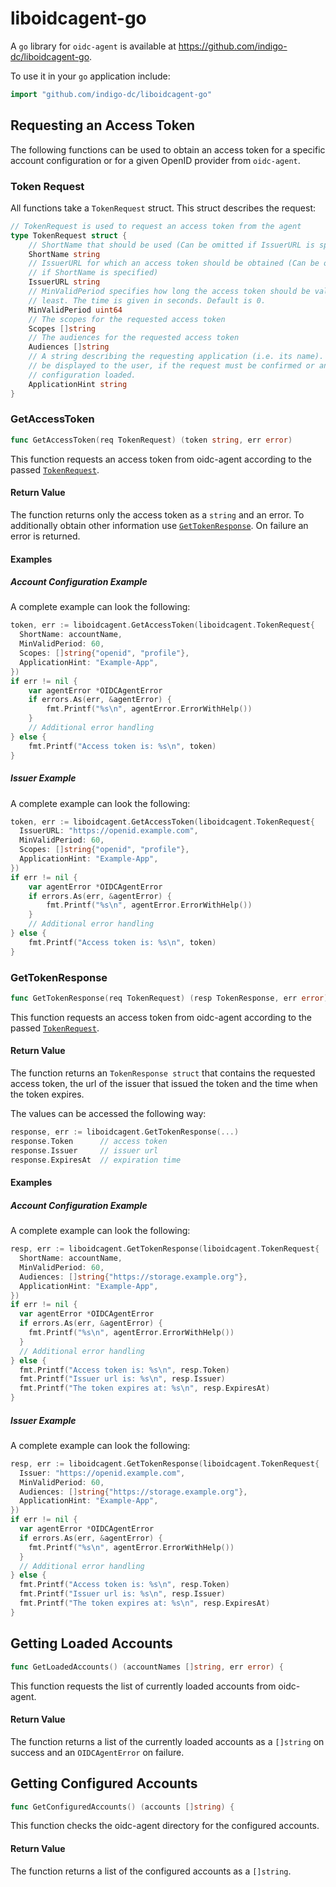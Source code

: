 # liboidcagent-go

A `go` library for `oidc-agent` is available at
https://github.com/indigo-dc/liboidcagent-go.

To use it in your `go` application include:

```go
import "github.com/indigo-dc/liboidcagent-go"
```

## Requesting an Access Token

The following functions can be used to obtain an access token for a specific account configuration or for a given OpenID
provider from `oidc-agent`.

### Token Request

All functions take a `TokenRequest` struct. This struct describes the request:

```go
// TokenRequest is used to request an access token from the agent
type TokenRequest struct {
	// ShortName that should be used (Can be omitted if IssuerURL is specified)
	ShortName string
	// IssuerURL for which an access token should be obtained (Can be omitted
	// if ShortName is specified)
	IssuerURL string
	// MinValidPeriod specifies how long the access token should be valid at
	// least. The time is given in seconds. Default is 0.
	MinValidPeriod uint64
	// The scopes for the requested access token
	Scopes []string
	// The audiences for the requested access token
	Audiences []string
	// A string describing the requesting application (i.e. its name). It might
	// be displayed to the user, if the request must be confirmed or an account
	// configuration loaded.
	ApplicationHint string
}
```

### GetAccessToken

```go
func GetAccessToken(req TokenRequest) (token string, err error)
```

This function requests an access token from oidc-agent according to the passed
[`TokenRequest`](#token-request).

#### Return Value

The function returns only the access token as a `string` and an error. To additionally obtain other information
use [`GetTokenResponse`](#gettokenresponse). On failure an error is returned.

#### Examples

##### Account Configuration Example

A complete example can look the following:

```go
token, err := liboidcagent.GetAccessToken(liboidcagent.TokenRequest{
  ShortName: accountName,
  MinValidPeriod: 60,
  Scopes: []string{"openid", "profile"},
  ApplicationHint: "Example-App",
})
if err != nil {
    var agentError *OIDCAgentError
    if errors.As(err, &agentError) {
        fmt.Printf("%s\n", agentError.ErrorWithHelp())
    }
    // Additional error handling
} else {
    fmt.Printf("Access token is: %s\n", token)
}
```

##### Issuer Example

A complete example can look the following:

```go
token, err := liboidcagent.GetAccessToken(liboidcagent.TokenRequest{
  IssuerURL: "https://openid.example.com",
  MinValidPeriod: 60,
  Scopes: []string{"openid", "profile"},
  ApplicationHint: "Example-App",
})
if err != nil {
    var agentError *OIDCAgentError
    if errors.As(err, &agentError) {
        fmt.Printf("%s\n", agentError.ErrorWithHelp())
    }
    // Additional error handling
} else {
    fmt.Printf("Access token is: %s\n", token)
}
```

### GetTokenResponse

```go
func GetTokenResponse(req TokenRequest) (resp TokenResponse, err error)
```

This function requests an access token from oidc-agent according to the passed
[`TokenRequest`](#token-request).

#### Return Value

The function returns an `TokenResponse struct` that contains the requested access token, the url of the issuer that
issued the token and the time when the token expires.

The values can be accessed the following way:

```go
response, err := liboidcagent.GetTokenResponse(...)
response.Token      // access token
response.Issuer     // issuer url
response.ExpiresAt  // expiration time
```

#### Examples

##### Account Configuration Example

A complete example can look the following:

```go
resp, err := liboidcagent.GetTokenResponse(liboidcagent.TokenRequest{
  ShortName: accountName,
  MinValidPeriod: 60,
  Audiences: []string{"https://storage.example.org"},
  ApplicationHint: "Example-App",
})
if err != nil {
  var agentError *OIDCAgentError
  if errors.As(err, &agentError) {
    fmt.Printf("%s\n", agentError.ErrorWithHelp())
  }
  // Additional error handling
} else {
  fmt.Printf("Access token is: %s\n", resp.Token)
  fmt.Printf("Issuer url is: %s\n", resp.Issuer)
  fmt.Printf("The token expires at: %s\n", resp.ExpiresAt)
}
```

##### Issuer Example

A complete example can look the following:

```go
resp, err := liboidcagent.GetTokenResponse(liboidcagent.TokenRequest{
  Issuer: "https://openid.example.com",
  MinValidPeriod: 60,
  Audiences: []string{"https://storage.example.org"},
  ApplicationHint: "Example-App",
})
if err != nil {
  var agentError *OIDCAgentError
  if errors.As(err, &agentError) {
    fmt.Printf("%s\n", agentError.ErrorWithHelp())
  }
  // Additional error handling
} else {
  fmt.Printf("Access token is: %s\n", resp.Token)
  fmt.Printf("Issuer url is: %s\n", resp.Issuer)
  fmt.Printf("The token expires at: %s\n", resp.ExpiresAt)
}
```

## Getting Loaded Accounts

```go
func GetLoadedAccounts() (accountNames []string, err error) {
```

This function requests the list of currently loaded accounts from oidc-agent.

#### Return Value

The function returns a list of the currently loaded accounts as a `[]string` on success and an `OIDCAgentError` on
failure.

## Getting Configured Accounts

```go
func GetConfiguredAccounts() (accounts []string) {
```

This function checks the oidc-agent directory for the configured accounts.

#### Return Value

The function returns a list of the configured accounts as a `[]string`.
